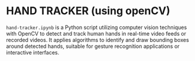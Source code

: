 # HAND TRACKER (using openCV)

`hand-tracker.ipynb`  is a Python script utilizing computer vision techniques with OpenCV to detect and track human hands in real-time video feeds or recorded videos. It applies algorithms to identify and draw bounding boxes around detected hands, suitable for gesture recognition applications or interactive interfaces.

